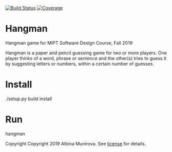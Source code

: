 [![Build Status][travis-badge]][travis-url]
[![Coverage][coverage-image]][coverage-url]

# Hangman
Hangman game for MIPT Software Design Course, Fall 2019

Hangman is a paper and pencil guessing game for two or more players. One player thinks of a word, phrase or sentence and the other(s) tries to guess it by suggesting letters or numbers, within a certain number of guesses.

# Install
./setup.py build install

# Run
hangman


Copyright
Copyright 2019 Albina Munirova. See [license] for details.

[license]: LICENSE
[travis-url]: https://travis-ci.org/shkurak/hangman
[travis-badge]: https://travis-ci.org/shkurak/hangman.svg?branch=master
[coverage-image]: https://codecov.io/gh/shkurak/hangman/branch/master/graph/badge.svg
[coverage-url]: https://codecov.io/gh/shkurak/hangman
[hangman]: https://en.wikipedia.org/wiki/Hangman_(game)
